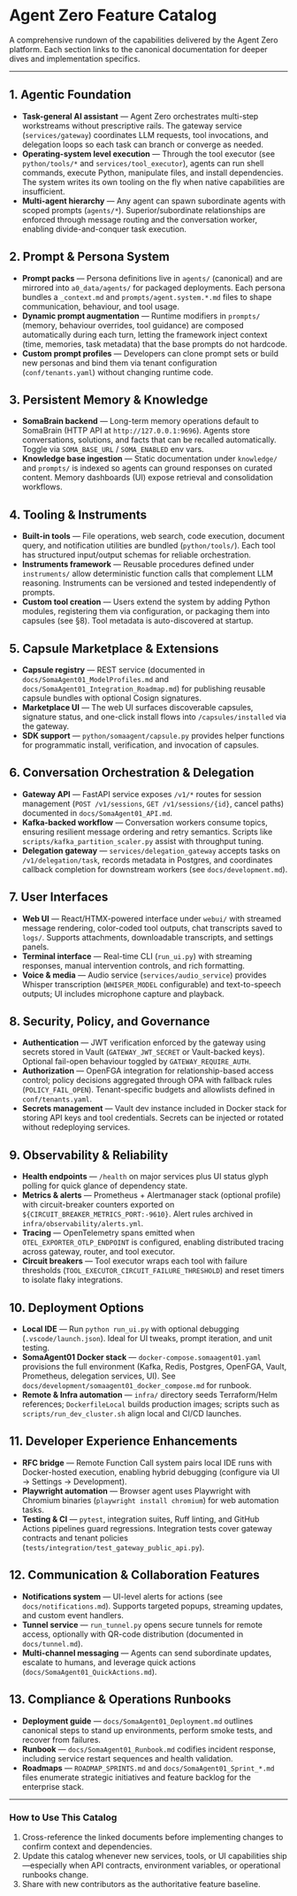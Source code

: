 # Agent Zero Feature Catalog

A comprehensive rundown of the capabilities delivered by the Agent Zero platform. Each section links to the canonical documentation for deeper dives and implementation specifics.

---

## 1. Agentic Foundation

- **Task-general AI assistant** — Agent Zero orchestrates multi-step workstreams without prescriptive rails. The gateway service (`services/gateway`) coordinates LLM requests, tool invocations, and delegation loops so each task can branch or converge as needed.
- **Operating-system level execution** — Through the tool executor (see `python/tools/*` and `services/tool_executor`), agents can run shell commands, execute Python, manipulate files, and install dependencies. The system writes its own tooling on the fly when native capabilities are insufficient.
- **Multi-agent hierarchy** — Any agent can spawn subordinate agents with scoped prompts (`agents/*`). Superior/subordinate relationships are enforced through message routing and the conversation worker, enabling divide-and-conquer task execution.

## 2. Prompt & Persona System

- **Prompt packs** — Persona definitions live in `agents/` (canonical) and are mirrored into `a0_data/agents/` for packaged deployments. Each persona bundles a `_context.md` and `prompts/agent.system.*.md` files to shape communication, behaviour, and tool usage.
- **Dynamic prompt augmentation** — Runtime modifiers in `prompts/` (memory, behaviour overrides, tool guidance) are composed automatically during each turn, letting the framework inject context (time, memories, task metadata) that the base prompts do not hardcode.
- **Custom prompt profiles** — Developers can clone prompt sets or build new personas and bind them via tenant configuration (`conf/tenants.yaml`) without changing runtime code.

## 3. Persistent Memory & Knowledge

- **SomaBrain backend** — Long-term memory operations default to SomaBrain (HTTP API at `http://127.0.0.1:9696`). Agents store conversations, solutions, and facts that can be recalled automatically. Toggle via `SOMA_BASE_URL` / `SOMA_ENABLED` env vars.
- **Knowledge base ingestion** — Static documentation under `knowledge/` and `prompts/` is indexed so agents can ground responses on curated content. Memory dashboards (UI) expose retrieval and consolidation workflows.

## 4. Tooling & Instruments

- **Built-in tools** — File operations, web search, code execution, document query, and notification utilities are bundled (`python/tools/`). Each tool has structured input/output schemas for reliable orchestration.
- **Instruments framework** — Reusable procedures defined under `instruments/` allow deterministic function calls that complement LLM reasoning. Instruments can be versioned and tested independently of prompts.
- **Custom tool creation** — Users extend the system by adding Python modules, registering them via configuration, or packaging them into capsules (see §8). Tool metadata is auto-discovered at startup.

## 5. Capsule Marketplace & Extensions

- **Capsule registry** — REST service (documented in `docs/SomaAgent01_ModelProfiles.md` and `docs/SomaAgent01_Integration_Roadmap.md`) for publishing reusable capsule bundles with optional Cosign signatures.
- **Marketplace UI** — The web UI surfaces discoverable capsules, signature status, and one-click install flows into `/capsules/installed` via the gateway.
- **SDK support** — `python/somaagent/capsule.py` provides helper functions for programmatic install, verification, and invocation of capsules.

## 6. Conversation Orchestration & Delegation

- **Gateway API** — FastAPI service exposes `/v1/*` routes for session management (`POST /v1/sessions`, `GET /v1/sessions/{id}`, cancel paths) documented in `docs/SomaAgent01_API.md`.
- **Kafka-backed workflow** — Conversation workers consume topics, ensuring resilient message ordering and retry semantics. Scripts like `scripts/kafka_partition_scaler.py` assist with throughput tuning.
- **Delegation gateway** — `services/delegation_gateway` accepts tasks on `/v1/delegation/task`, records metadata in Postgres, and coordinates callback completion for downstream workers (see `docs/development.md`).

## 7. User Interfaces

- **Web UI** — React/HTMX-powered interface under `webui/` with streamed message rendering, color-coded tool outputs, chat transcripts saved to `logs/`. Supports attachments, downloadable transcripts, and settings panels.
- **Terminal interface** — Real-time CLI (`run_ui.py`) with streaming responses, manual intervention controls, and rich formatting.
- **Voice & media** — Audio service (`services/audio_service`) provides Whisper transcription (`WHISPER_MODEL` configurable) and text-to-speech outputs; UI includes microphone capture and playback.

## 8. Security, Policy, and Governance

- **Authentication** — JWT verification enforced by the gateway using secrets stored in Vault (`GATEWAY_JWT_SECRET` or Vault-backed keys). Optional fail-open behaviour toggled by `GATEWAY_REQUIRE_AUTH`.
- **Authorization** — OpenFGA integration for relationship-based access control; policy decisions aggregated through OPA with fallback rules (`POLICY_FAIL_OPEN`). Tenant-specific budgets and allowlists defined in `conf/tenants.yaml`.
- **Secrets management** — Vault dev instance included in Docker stack for storing API keys and tool credentials. Secrets can be injected or rotated without redeploying services.

## 9. Observability & Reliability

- **Health endpoints** — `/health` on major services plus UI status glyph polling for quick glance of dependency state.
- **Metrics & alerts** — Prometheus + Alertmanager stack (optional profile) with circuit-breaker counters exported on `${CIRCUIT_BREAKER_METRICS_PORT:-9610}`. Alert rules archived in `infra/observability/alerts.yml`.
- **Tracing** — OpenTelemetry spans emitted when `OTEL_EXPORTER_OTLP_ENDPOINT` is configured, enabling distributed tracing across gateway, router, and tool executor.
- **Circuit breakers** — Tool executor wraps each tool with failure thresholds (`TOOL_EXECUTOR_CIRCUIT_FAILURE_THRESHOLD`) and reset timers to isolate flaky integrations.

## 10. Deployment Options

- **Local IDE** — Run `python run_ui.py` with optional debugging (`.vscode/launch.json`). Ideal for UI tweaks, prompt iteration, and unit testing.
- **SomaAgent01 Docker stack** — `docker-compose.somaagent01.yaml` provisions the full environment (Kafka, Redis, Postgres, OpenFGA, Vault, Prometheus, delegation services, UI). See `docs/development/somaagent01_docker_compose.md` for runbook.
- **Remote & Infra automation** — `infra/` directory seeds Terraform/Helm references; `DockerfileLocal` builds production images; scripts such as `scripts/run_dev_cluster.sh` align local and CI/CD launches.

## 11. Developer Experience Enhancements

- **RFC bridge** — Remote Function Call system pairs local IDE runs with Docker-hosted execution, enabling hybrid debugging (configure via UI → Settings → Development).
- **Playwright automation** — Browser agent uses Playwright with Chromium binaries (`playwright install chromium`) for web automation tasks.
- **Testing & CI** — `pytest`, integration suites, Ruff linting, and GitHub Actions pipelines guard regressions. Integration tests cover gateway contracts and tenant policies (`tests/integration/test_gateway_public_api.py`).

## 12. Communication & Collaboration Features

- **Notifications system** — UI-level alerts for actions (see `docs/notifications.md`). Supports targeted popups, streaming updates, and custom event handlers.
- **Tunnel service** — `run_tunnel.py` opens secure tunnels for remote access, optionally with QR-code distribution (documented in `docs/tunnel.md`).
- **Multi-channel messaging** — Agents can send subordinate updates, escalate to humans, and leverage quick actions (`docs/SomaAgent01_QuickActions.md`).

## 13. Compliance & Operations Runbooks

- **Deployment guide** — `docs/SomaAgent01_Deployment.md` outlines canonical steps to stand up environments, perform smoke tests, and recover from failures.
- **Runbook** — `docs/SomaAgent01_Runbook.md` codifies incident response, including service restart sequences and health validation.
- **Roadmaps** — `ROADMAP_SPRINTS.md` and `docs/SomaAgent01_Sprint_*.md` files enumerate strategic initiatives and feature backlog for the enterprise stack.

---

### How to Use This Catalog

1. Cross-reference the linked documents before implementing changes to confirm context and dependencies.
2. Update this catalog whenever new services, tools, or UI capabilities ship—especially when API contracts, environment variables, or operational runbooks change.
3. Share with new contributors as the authoritative feature baseline.
